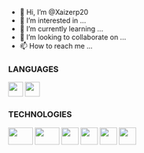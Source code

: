 - 👋 Hi, I’m @Xaizerp20
- 👀 I’m interested in ...
- 🌱 I’m currently learning ...
- 💞️ I’m looking to collaborate on ...
- 📫 How to reach me ...

<!---
Xaizerp20/Xaizerp20 is a ✨ special ✨ repository because its `README.md` (this file) appears on your GitHub profile.
You can click the Preview link to take a look at your changes.
--->

<h3>LANGUAGES</h3>

<div>
    <img style="width: 30px; height: 30px;" src="https://upload.wikimedia.org/wikipedia/commons/thumb/1/18/C_Programming_Language.svg/1920px-C_Programming_Language.svg.png" alt="">
    <img style="width: 30px; height: 30px;" src="https://cdn-icons-png.flaticon.com/512/5968/5968292.png" alt="">
</div>

 <h3>TECHNOLOGIES</h3>

<div>
    <img style="width: 50px; height: 35px;"  src="https://www.raspberrypi.com/app/uploads/2022/02/COLOUR-Raspberry-Pi-Symbol-Registered.png" alt="">
      <img style="width: 50px; height: 35px;" src="https://upload.wikimedia.org/wikipedia/commons/thumb/d/d9/Node.js_logo.svg/2560px-Node.js_logo.svg.png" alt="">
    <img style="width: 35px; height: 35px;" src="https://nodered.org/about/resources/media/node-red-icon-2.png" alt="">
    <img style="width: 35px; height: 35px;" src="https://user-images.githubusercontent.com/115896072/207922156-e6bd8386-15b1-4633-b78b-1a928494ee62.png" alt="">
     <img style="width: 35px; height: 35px;" src="https://upload.wikimedia.org/wikipedia/en/thumb/a/a1/Grafana_logo.svg/800px-Grafana_logo.svg.png" alt="">
    <img style="width: 35px; height: 35px;" src="https://seeklogo.com/images/I/influxdb-logo-67443AEDE0-seeklogo.com.png" alt="">
</div>

